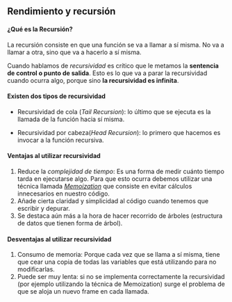 ## Rendimiento y recursión

#### ¿Qué es la Recursión?

La recursión consiste en que una función se va a llamar a sí misma. No va a llamar a otra, sino que va a hacerlo a sí 
misma.

Cuando hablamos de _*recursividad*_ es crítico que le metamos la **sentencia de control o punto de salida**. Esto 
es lo 
que va a parar la recursividad cuando ocurra algo, porque sino **la recursividad es infinita**.

#### Existen dos tipos de recursividad

* Recursividad de cola (_Tail Recursion_): lo último que se ejecuta es la llamada de la función hacia sí misma.

* Recursividad por cabeza(_Head Recursion_): lo primero que hacemos es invocar a la función recursiva.

#### Ventajas al utilizar recursividad
1. Reduce la _complejidad de tiempo_: Es una forma de medir cuánto tiempo tarda en ejecutarse algo. Para que esto 
   ocurra debemos utilizar una técnica llamada _[Memoization](https://platzi.com/clases/2118-react-hooks/33472-que-es-memoization-tecnicas-de-optimizacion-en-pro/#:~:text=Memoization%20es%20una%20t%C3%A9cnica%20%C3%BAtil,%E2%80%9Cmucho%E2%80%9D%20espacio%20de%20almacenamiento.)_
que consiste en evitar cálculos innecesarios en nuestro código.
2. Añade cierta claridad y simplicidad al código cuando tenemos que escribir y depurar.
3. Se destaca aún más a la hora de hacer recorrido de árboles (estructura de datos que tienen forma de árbol).

#### Desventajas al utilizar recursividad
1. Consumo de memoria: Porque cada vez que se llama a sí misma, tiene que cear una copia de todas las variables que 
   está utilizando para no modificarlas.
2. Puede ser muy lenta: si no se implementa correctamente la recursividad (por ejemplo utilizando la técnica de 
   Memoization) surge el problema de que se aloja un nuevo frame en cada llamada.
